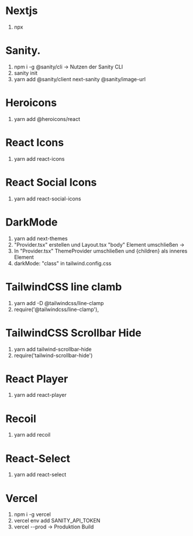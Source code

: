 # Nextjs

1. npx

# Sanity.

1. npm i -g @sanity/cli
   -> Nutzen der Sanity CLI
2. sanity init
3. yarn add @sanity/client next-sanity @sanity/image-url

# Heroicons

1. yarn add @heroicons/react

# React Icons

1. yarn add react-icons

# React Social Icons

1. yarn add react-social-icons

# DarkMode

1. yarn add next-themes
2. "Provider.tsx" erstellen und Layout.tsx "body" Element umschließen
   ->
3. In "Provider.tsx" ThemeProvider umschließen und {children} als inneres Element
4. darkMode: "class" in tailwind.config.css

# TailwindCSS line clamb

1. yarn add -D @tailwindcss/line-clamp
2. require('@tailwindcss/line-clamp'),

# TailwindCSS Scrollbar Hide

1. yarn add tailwind-scrollbar-hide
2. require('tailwind-scrollbar-hide')

# React Player

1. yarn add react-player

# Recoil

1. yarn add recoil

# React-Select

1. yarn add react-select

# Vercel

1. npm i -g vercel
2. vercel env add SANITY_API_TOKEN
3. vercel --prod
   -> Produktion Build
